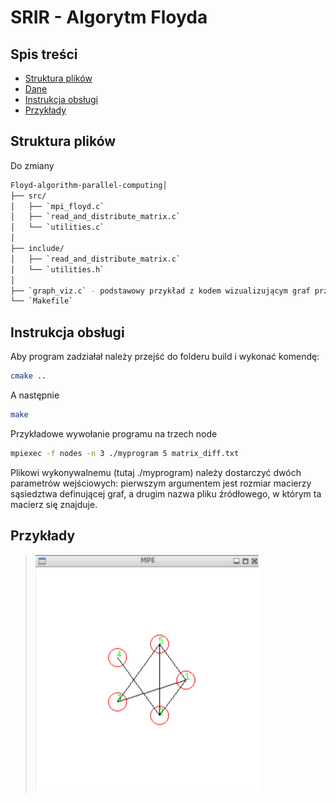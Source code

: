 # SRIR - Algorytm Floyda

## Spis treści

- [Struktura plików](#struktura-plików)
- [Dane](#dane)
- [Instrukcja obsługi](#instrukcja-obsługi)
- [Przykłady](#przykłady)

## Struktura plików

Do zmiany
```bash
Floyd-algorithm-parallel-computing│
├── src/
│   ├── `mpi_floyd.c`
│   ├── `read_and_distribute_matrix.c`
│   └── `utilities.c`
│
├── include/
│   ├── `read_and_distribute_matrix.c`
│   └── `utilities.h`
│
├── `graph_viz.c` - podstawowy przykład z kodem wizualizującym graf przy pomocy MPI oraz MPE_graphics
└── `Makefile`
```

## Instrukcja obsługi
Aby program zadziałał należy przejść do folderu build i wykonać komendę:
```bash
cmake ..
```
A następnie
```bash
make
```

Przykładowe wywołanie programu na trzech node 
```bash
mpiexec -f nodes -n 3 ./myprogram 5 matrix_diff.txt
```
Plikowi wykonywalnemu (tutaj ./myprogram) należy dostarczyć dwóch parametrów wejściowych: pierwszym argumentem jest rozmiar macierzy sąsiedztwa definującej graf, a drugim nazwa pliku źródłowego, w którym ta macierz się znajduje.

## Przykłady

> ![Wizualizacja grafu](image.png)
